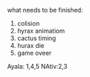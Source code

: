 what needs to be finished:

1. colision
2. hyrax animatiom
3. cactus timing
4. hurax die
5. game oveer

 Ayala: 1,4,5
 NAtiv:2,3
